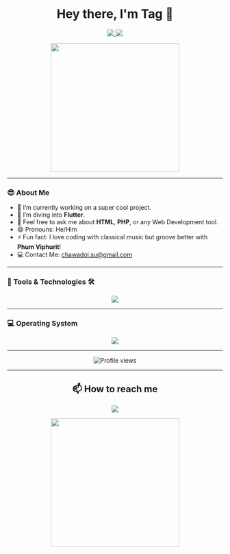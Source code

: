 <h1 align="center">Hey there, I'm Tag 👋</h1>

<p align="center">
  <a href="https://www.instagram.com/dontlook_tag_inmango">
    <img src="https://img.shields.io/badge/Instagram-E4405F?style=for-the-badge&logo=instagram&logoColor=white" />
  </a>
  <a href="https://discord.com/users/tagwithsaltedcaramel">
    <img src="https://img.shields.io/badge/Discord-7289DA?style=for-the-badge&logo=discord&logoColor=white" />
  </a>
</p>

<div align="center">
  <img src="https://media.giphy.com/media/l1J9EdzfOSgfyueLm/giphy.gif" width="300">
</div>

---

### 😎 About Me
- 🔭 I’m currently working on a super cool project.
- 🌱 I’m diving into **Flutter**.
- 💬 Feel free to ask me about **HTML**, **PHP**, or any Web Development tool.
- 😄 Pronouns: He/Him
- ⚡ Fun fact: I love coding with classical music but groove better with **Phum Viphurit**!
- 💻 Contact Me: [chawadol.su@gmail.com](mailto:chawadol.su@gmail.com)

---

### 🚀 Tools & Technologies 🛠️
<p align="center">
  <a href="https://skillicons.dev">
    <img src="https://skillicons.dev/icons?i=github,php,html,c,bootstrap,mysql,tailwind,flutter,css,js&perline=5" />
  </a>
</p>

---

### 💻 Operating System
<p align="center">
  <a href="https://www.apple.com">
    <img src="https://skillicons.dev/icons?i=apple" />
  </a>
</p>

---

<p align="center">
  <img src="https://komarev.com/ghpvc/?username=yourusername&style=for-the-badge" alt="Profile views" />
</p>

---

<h2 align="center">📫 How to reach me</h2>
<p align="center">
  <a href="mailto:chawadol.su@gmail.com">
    <img src="https://img.shields.io/badge/Email-D14836?style=for-the-badge&logo=gmail&logoColor=white" />
  </a>
</p>

<div align="center">
  <img src="https://media.giphy.com/media/26gsjCZpPolPr3sBy/giphy.gif" width="300">
</div>
